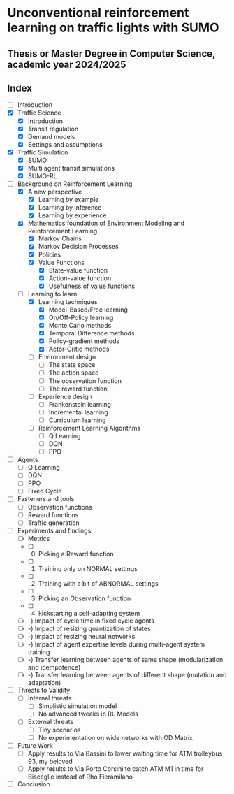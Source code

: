 # Unconventional reinforcement learning on traffic lights with SUMO

## Thesis or Master Degree in Computer Science, academic year 2024/2025

## Index

- [ ] Introduction
- [x] Traffic Science
  - [x] Introduction
  - [x] Transit regulation
  - [x] Demand models
  - [x] Settings and assumptions
- [x] Traffic Simulation
  - [x] SUMO
  - [x] Multi agent transit simulations
  - [x] SUMO-RL
- [ ] Background on Reinforcement Learning
  - [x] A new perspective
    - [x] Learning by example
    - [x] Learning by inference
    - [x] Learning by experience
  - [x] Mathematics foundation of Environment Modeling and Reinforcement Learning
    - [x] Markov Chains
    - [x] Markov Decision Processes
    - [x] Policies
    - [x] Value Functions
      - [x] State-value function
      - [x] Action-value function
      - [x] Usefulness of value functions
  - [ ] Learning to learn
    - [x] Learning techniques
      - [x] Model-Based/Free learning
      - [x] On/Off-Policy learning
      - [x] Monte Carlo methods
      - [x] Temporal Difference methods
      - [x] Policy-gradient methods
      - [x] Actor-Critic methods
    - [ ] Environment design
      - [ ] The state space
      - [ ] The action space
      - [ ] The observation function
      - [ ] The reward function
    - [ ] Experience design
      - [ ] Frankenstein learning
      - [ ] Incremental learning
      - [ ] Curriculum learning
    - [ ] Reinforcement Learning Algorithms
      - [ ] Q Learning
      - [ ] DQN
      - [ ] PPO
- [ ] Agents
  - [ ] Q Learning
  - [ ] DQN
  - [ ] PPO
  - [ ] Fixed Cycle
- [ ] Fasteners and tools
  - [ ] Observation functions
  - [ ] Reward functions
  - [ ] Traffic generation
- [ ] Experiments and findings
  - [ ] Metrics
  - [ ] 0) Picking a Reward function
  - [ ] 1) Training only on NORMAL settings
  - [ ] 2) Training with a bit of ABNORMAL settings
  - [ ] 3) Picking an Observation function
  - [ ] 4) kickstarting a self-adapting system
  - [ ] -) Impact of cycle time in fixed cycle agents
  - [ ] -) Impact of resizing quantization of states
  - [ ] -) Impact of resizing neural networks
  - [ ] -) Impact of agent expertise levels during multi-agent system training
  - [ ] -) Transfer learning between agents of same shape (modularization and idempotence)
  - [ ] -) Transfer learning between agents of different shape (mutation and adaptation)
- [ ] Threats to Validity
  - [ ] Internal threats
    - [ ] Simplistic simulation model
    - [ ] No advanced tweaks in RL Models
  - [ ] External threats
    - [ ] Tiny scenarios
    - [ ] No experimentation on wide networks with OD Matrix
- [ ] Future Work
  - [ ] Apply results to Via Bassini to lower waiting time for ATM trolleybus 93, my beloved
  - [ ] Apply results to Via Porto Corsini to catch ATM M1 in time for Bisceglie instead of Rho Fieramilano
- [ ] Conclusion
